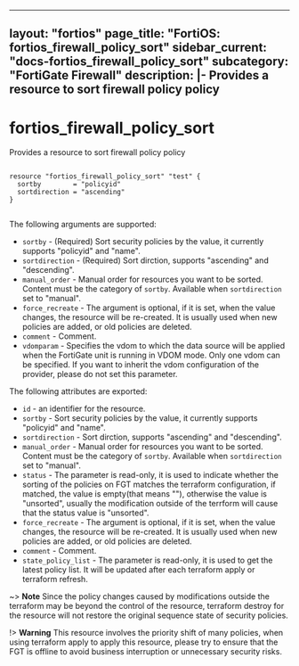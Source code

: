 
---
layout: "fortios"
page_title: "FortiOS: fortios_firewall_policy_sort"
sidebar_current: "docs-fortios_firewall_policy_sort"
subcategory: "FortiGate Firewall"
description: |-
  Provides a resource to sort firewall policy policy
---

# fortios_firewall_policy_sort
Provides a resource to sort firewall policy policy

```hcl

resource "fortios_firewall_policy_sort" "test" {
  sortby        = "policyid"
  sortdirection = "ascending"
}
		
```

The following arguments are supported:

* `sortby` - (Required) Sort security policies by the value, it currently supports "policyid" and "name".
* `sortdirection` - (Required) Sort dirction, supports "ascending" and "descending".
* `manual_order` - Manual order for resources you want to be sorted. Content must be the category of `sortby`. Available when `sortdirection` set to "manual".
* `force_recreate` - The argument is optional, if it is set, when the value changes, the resource will be re-created. It is usually used when new policies are added, or old policies are deleted.
* `comment` - Comment.
* `vdomparam` - Specifies the vdom to which the data source will be applied when the FortiGate unit is running in VDOM mode. Only one vdom can be specified. If you want to inherit the vdom configuration of the provider, please do not set this parameter.

The following attributes are exported:

* `id` - an identifier for the resource.
* `sortby` - Sort security policies by the value, it currently supports "policyid" and "name".
* `sortdirection` - Sort dirction, supports "ascending" and "descending".
* `manual_order` - Manual order for resources you want to be sorted. Content must be the category of `sortby`. Available when `sortdirection` set to "manual".
* `status` - The parameter is read-only, it is used to indicate whether the sorting of the policies on FGT matches the terraform configuration, if matched, the value is empty(that means ""), otherwise the value is "unsorted", usually the modification outside of the terrform will cause that the status value is "unsorted".
* `force_recreate` - The argument is optional, if it is set, when the value changes, the resource will be re-created. It is usually used when new policies are added, or old policies are deleted.
* `comment` - Comment.
* `state_policy_list` - The parameter is read-only, it is used to get the latest policy list. It will be updated after each terraform apply or terraform refresh.


~> **Note** Since the policy changes caused by modifications outside the terraform may be beyond the control of the resource, terraform destroy for the resource will not restore the original sequence state of security policies.

!> **Warning** This resource involves the priority shift of many policies, when using terraform apply to apply this resource, please try to ensure that the FGT is offline to avoid business interruption or unnecessary security risks.



